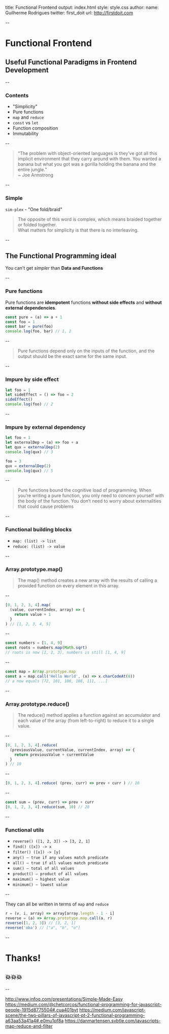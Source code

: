 title: Functional Frontend
output: index.html
style: style.css
author:
  name: Guilherme Rodrigues
  twitter: first_doit
  url: http://firstdoit.com

--

# Functional Frontend
## Useful Functional Paradigms in Frontend Development

--

### Contents

- "Simplicity"
- Pure functions
- `map` and `reduce`
- `const` vs `let`
- Function composition
- Immutability

--

> “The problem with object-oriented languages is they’ve got all this implicit environment that they carry around with them. You wanted a banana but what you got was a gorilla holding the banana and the entire jungle.”  
~ Joe Armstrong

--

### Simple

`sim-plex` - "One fold/braid"  

> The opposite of this word is complex, which means braided together or folded together.  
> What matters for simplicity is that there is no interleaving.

--

## The Functional Programming ideal

You can't get *simpler* than **Data and Functions**

--

### Pure functions

Pure functions are **idempotent** functions **without side effects** and **without external dependencies**.

```js
const pure = (a) => a + 1
const foo = 1
const bar = pure(foo)
console.log(foo, bar) // 1, 2
```

--

> Pure functions depend only on the inputs of the function, and the output should be the exact same for the same input.

--

### Impure by side effect

```js
let foo = 1
let sideEffect = () => foo = 2
sideEffect()
console.log(foo) // 2
```

--

### Impure by external dependency

```js
let foo = 1
let externalDep = (a) => foo + a
let qux = externalDep(2)
console.log(qux) // 3

foo = 3
qux = externalDep(2)
console.log(qux) // 5
```

--

> Pure functions bound the cognitive load of programming. When you’re writing a pure function, you only need to concern yourself with the body of the function. You don’t need to worry about externalities that could cause problems

--

### Functional building blocks

- `map: (list) -> list`
- `reduce: (list) -> value`

--

### Array.prototype.map()

> The map() method creates a new array with the results of calling a provided function on every element in this array.

--

```js
[0, 1, 2, 3, 4].map(
  (value, currentIndex, array) => {
    return value + 1
  }
) // [1, 2, 3, 4, 5]
```

--

```js
const numbers = [1, 4, 9]
const roots = numbers.map(Math.sqrt)
// roots is now [1, 2, 3], numbers is still [1, 4, 9]
```

--

```js
const map = Array.prototype.map
const a = map.call('Hello World', (x) => x.charCodeAt(0))
// a now equals [72, 101, 108, 108, 111, ...]
```

--

### Array.prototype.reduce()

> The reduce() method applies a function against an accumulator and each value of the array (from left-to-right) to reduce it to a single value.

--

```js
[0, 1, 2, 3, 4].reduce(
  (previousValue, currentValue, currentIndex, array) => {
    return previousValue + currentValue
  }
) // 10
```

--

```js
[0, 1, 2, 3, 4].reduce( (prev, curr) => prev + curr ) // 10
```

--

```js
const sum = (prev, curr) => prev + curr
[0, 1, 2, 3, 4].reduce(sum, 10) // 20
```

--

### Functional utils

- `reverse() ([1, 2, 3]) -> [3, 2, 1]`
- `find() ([x]) -> x`
- `filter() ([x]) -> [y]`
- `any() — true if any values match predicate`
- `all() — true if all values match predicate`
- `sum() — total of all values`
- `product() — product of all values`
- `maximum() — highest value`
- `minimum() — lowest value`


--

They can all be written in terms of `map` and `reduce`

```js
r = (v, i, array) => array[array.length - 1 - i]
reverse = (a) => Array.prototype.map.call(a, r)
reverse([1, 2, 3]) // [3, 2, 1]
reverse('oba') // ["a", "b", "o"]
```

--

# Thanks!

## 💥💥💥

--

http://www.infoq.com/presentations/Simple-Made-Easy
https://medium.com/@chetcorcos/functional-programming-for-javascript-people-1915d8775504#.cua401bvt
https://medium.com/javascript-scene/the-two-pillars-of-javascript-pt-2-functional-programming-a63aa53a41a4#.e0mu1pf8a
https://danmartensen.svbtle.com/javascripts-map-reduce-and-filter
